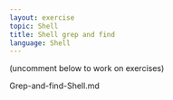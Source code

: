 ```yaml
---
layout: exercise
topic: Shell
title: Shell grep and find
language: Shell
---
```

(uncomment below to work on exercises)

<!--




-->
Grep-and-find-Shell.md
